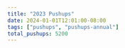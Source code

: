 ```yaml
---
title: "2023 Pushups"
date: 2024-01-01T12:01:00-08:00
tags: ["pushups", "pushups-annual"]
total_pushups: 5200
---
```

